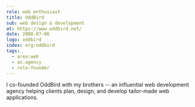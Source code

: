 ```yaml
---
role: web enthusiast
title: OddBird
sub: web design & development
at: https://www.oddbird.net/
date: 2008-07-06
logo: oddbird
index: org:oddbird
tags:
  - area:web
  - as:agency
  - role:founder
---
```


I co-founded OddBird with my brothers --
an influential web development agency
helping clients plan, design, and develop
tailor-made web applications.
